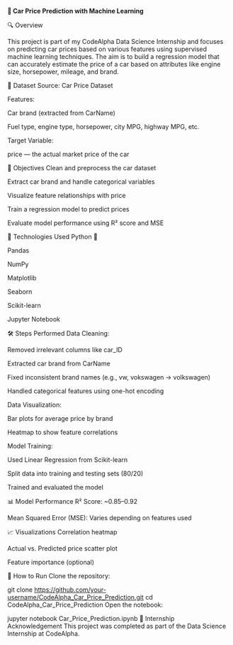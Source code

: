 **🚗 Car Price Prediction with Machine Learning**

🔍 Overview

This project is part of my CodeAlpha Data Science Internship and focuses on predicting car prices based on various features using supervised machine learning techniques. The aim is to build a regression model that can accurately estimate the price of a car based on attributes like engine size, horsepower, mileage, and brand.

📁 Dataset
Source: Car Price Dataset

Features:

Car brand (extracted from CarName)

Fuel type, engine type, horsepower, city MPG, highway MPG, etc.

Target Variable:

price — the actual market price of the car

📌 Objectives
Clean and preprocess the car dataset

Extract car brand and handle categorical variables

Visualize feature relationships with price

Train a regression model to predict prices

Evaluate model performance using R² score and MSE

🧰 Technologies Used
Python 🐍

Pandas

NumPy

Matplotlib

Seaborn

Scikit-learn

Jupyter Notebook

🛠️ Steps Performed
Data Cleaning:

Removed irrelevant columns like car_ID

Extracted car brand from CarName

Fixed inconsistent brand names (e.g., vw, vokswagen → volkswagen)

Handled categorical features using one-hot encoding

Data Visualization:

Bar plots for average price by brand

Heatmap to show feature correlations

Model Training:

Used Linear Regression from Scikit-learn

Split data into training and testing sets (80/20)

Trained and evaluated the model

📊 Model Performance
R² Score: ~0.85–0.92

Mean Squared Error (MSE): Varies depending on features used

📈 Visualizations
Correlation heatmap

Actual vs. Predicted price scatter plot

Feature importance (optional)

🧪 How to Run
Clone the repository:

git clone https://github.com/your-username/CodeAlpha_Car_Price_Prediction.git
cd CodeAlpha_Car_Price_Prediction
Open the notebook:

jupyter notebook Car_Price_Prediction.ipynb
📢 Internship Acknowledgement
This project was completed as part of the Data Science Internship at CodeAlpha.
